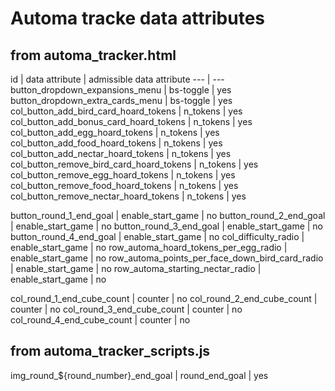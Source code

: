 # Automa tracke data attributes

## from automa_tracker.html

id | data attribute | admissible data attribute
--- | ---
button_dropdown_expansions_menu | bs-toggle | yes
button_dropdown_extra_cards_menu | bs-toggle | yes
col_button_add_bird_card_hoard_tokens | n_tokens | yes
col_button_add_bonus_card_hoard_tokens | n_tokens | yes
col_button_add_egg_hoard_tokens | n_tokens | yes
col_button_add_food_hoard_tokens | n_tokens | yes
col_button_add_nectar_hoard_tokens | n_tokens | yes
col_button_remove_bird_card_hoard_tokens | n_tokens | yes
col_button_remove_egg_hoard_tokens | n_tokens | yes
col_button_remove_food_hoard_tokens | n_tokens | yes
col_button_remove_nectar_hoard_tokens | n_tokens | yes

button_round_1_end_goal | enable_start_game | no
button_round_2_end_goal | enable_start_game | no
button_round_3_end_goal | enable_start_game | no
button_round_4_end_goal | enable_start_game | no
col_difficulty_radio | enable_start_game | no
row_automa_hoard_tokens_per_egg_radio | enable_start_game | no
row_automa_points_per_face_down_bird_card_radio | enable_start_game | no
row_automa_starting_nectar_radio | enable_start_game | no

col_round_1_end_cube_count | counter | no
col_round_2_end_cube_count | counter | no
col_round_3_end_cube_count | counter | no
col_round_4_end_cube_count | counter | no

## from automa_tracker_scripts.js

img_round_${round_number}_end_goal | round_end_goal | yes
